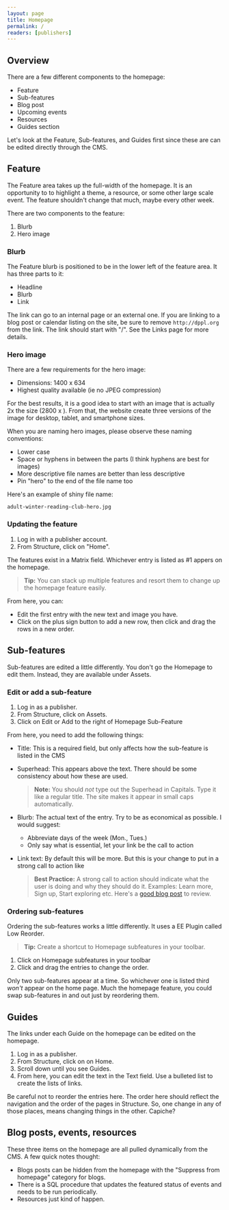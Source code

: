 ```yaml
---
layout: page
title: Homepage
permalink: /
readers: [publishers]
---
```


## Overview

There are a few different components to the homepage:

- Feature
- Sub-features
- Blog post
- Upcoming events
- Resources
- Guides section

Let's look at the Feature, Sub-features, and Guides first since these are can be edited directly through the CMS.

## Feature

The Feature area takes up the full-width of the homepage. It is an opportunity to to highlight a theme, a resource, or some other large scale event. The feature shouldn't change that much, maybe every other week.

There are two components to the feature:

1. Blurb
2. Hero image

### Blurb

The Feature blurb is positioned to be in the lower left of the feature area. It has three parts to it:

- Headline
- Blurb
- Link

The link can go to an internal page or an external one. If you are linking to a blog post or calendar listing on the site, be sure to remove `http://dppl.org` from the link. The link should start with "/". See the Links page for more details.

### Hero image

There are a few requirements for the hero image:

- Dimensions: 1400 x 634
- Highest quality available (ie no JPEG compression)

For the best results, it is a good idea to start with an image that is actually 2x the size (2800 x ). From that, the website create three versions of the image for desktop, tablet, and smartphone sizes. 

When you are naming hero images, please observe these naming conventions:

- Lower case 
- Space or hyphens in between the parts (I think hyphens are best for images)
- More descriptive file names are better than less descriptive
- Pin "hero" to the end of the file name too

Here's an example of shiny file name:

    adult-winter-reading-club-hero.jpg

### Updating the feature

1. Log in with a publisher account.
2. From Structure, click on "Home".

The features exist in a Matrix field. Whichever entry is listed as #1 appers on the homepage.

> **Tip:** You can stack up multiple features and resort them to change up the homepage feature easily.

From here, you can:

- Edit the first entry with the new text and image you have.
- Click on the plus sign button to add a new row, then click and drag the rows in a new order.

## Sub-features

Sub-features are edited a little differently. You don't go the Homepage to edit them. Instead, they are available under Assets. 

### Edit or add a sub-feature

1. Log in as a publisher.
2. From Structure, click on Assets.
3. Click on Edit or Add to the right of Homepage Sub-Feature

From here, you need to add the following things:

- Title: This is a required field, but only affects how the sub-feature is listed in the CMS
- Superhead: This appears above the text. There should be some consistency about how these are used.

    > **Note:** You should *not* type out the Superhead in Capitals. Type it like a regular title. The site makes it appear in small caps automatically.

- Blurb: The actual text of the entry. Try to be as economical as possible. I would suggest:

    - Abbreviate days of the week (Mon., Tues.)
    - Only say what is essential, let your link be the call to action

- Link text: By default this will be more. But this is your change to put in a strong call to action like

    > **Best Practice:** A strong call to action should indicate what the user is doing and why they should do it. Examples: Learn more, Sign up, Start exploring etc. Here's a [good blog post](http://blog.crazyegg.com/2013/07/24/call-to-action-examples/) to review.

### Ordering sub-features

Ordering the sub-features works a little differently. It uses a EE Plugin called Low Reorder. 

> **Tip:** Create a shortcut to Homepage subfeatures in your toolbar.

1. Click on Homepage subfeatures in your toolbar
2. Click and drag the entries to change the order.

Only two sub-features appear at a time. So whichever one is listed third *won't* appear on the home page. Much the homepage feature, you could swap sub-features in and out just by reordering them.

## Guides

The links under each Guide on the homepage can be edited on the homepage.

1. Log in as a publisher. 
2. From Structure, click on on Home.
3. Scroll down until you see Guides.
4. From here, you can edit the text in the Text field. Use a bulleted list to create the lists of links. 

Be careful not to reorder the entries here. The order here should reflect the navigation and the order of the pages in Structure. So, one change in any of those places, means changing things in the other. Capiche?

## Blog posts, events, resources

These three items on the homepage are all pulled dynamically from the CMS. A few quick notes thought:

- Blogs posts can be hidden from the homepage with the "Suppress from homepage" category for blogs.
- There is a SQL procedure that updates the featured status of events and needs to be run periodically.
- Resources just kind of happen.